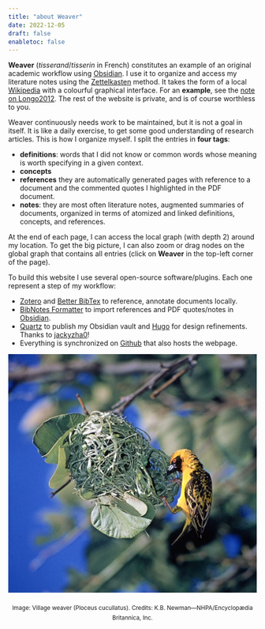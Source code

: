 ```yaml
---
title: "about Weaver"
date: 2022-12-05
draft: false
enabletoc: false
---
```


**Weaver** (*tisserand*/*tisserin* in French) constitutes an example of an original academic workflow using [Obsidian](https://obsidian.md/). 
I use it to organize and access my literature notes using the [Zettelkasten](https://en.wikipedia.org/wiki/Zettelkasten) method. 
It takes the form of a local [Wikipedia](https://en.wikipedia.org/wiki/Main_Page) with a colourful graphical interface. 
For an **example**, see the [note on Longo2012](note/note%20on%20Longo2012.md). 
The rest of the website is private, and is of course worthless to you.

Weaver continuously needs work to be maintained, but it is not a goal in itself.
It is like a daily exercise, to get some good understanding of research articles.
This is how I organize myself. I split the entries in **four tags**:
- **definitions**: words that I did not know or common words whose meaning is worth specifying in a given context. 
- **concepts**
- **references** they are automatically generated pages with reference to a document and the commented quotes I highlighted in the PDF document. 
- **notes**: they are most often literature notes, augmented summaries of documents, organized in terms of atomized and linked definitions, concepts, and references. 

At the end of each page, I can access the local graph (with depth 2) around my location.
To get the big picture, I can also zoom or drag nodes on the global graph that contains all entries (click on **Weaver** in the top-left corner of the page). 

To build this website I use several open-source software/plugins. Each one represent a step of my workflow:
- [Zotero](https://www.zotero.org/) and [Better BibTex](https://retorque.re/zotero-better-bibtex/) to reference, annotate documents locally.
- [BibNotes Formatter](https://github.com/stefanopagliari/bibnotes) to import references and PDF quotes/notes in [Obsidian](https://obsidian.md/).
- [Quartz](https://github.com/jackyzha0/quartz) to publish my Obsidian vault and [Hugo](https://gohugo.io/templates/) for design refinements. Thanks to [jackyzha0](https://github.com/jackyzha0)! 
- Everything is synchronized on [Github](https://github.com/) that also hosts the webpage. 


![](images/weaver.png)
<p style="text-align: center;"> <sub> Image: Village weaver (Ploceus cucullatus). Credits: K.B. Newman—NHPA/Encyclopædia Britannica, Inc. </sub></p>


